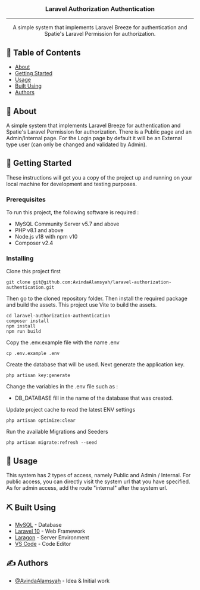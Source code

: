 <h3 align="center">Laravel Authorization Authentication</h3>

---

<p align="center">
    A simple system that implements Laravel Breeze for authentication and Spatie's Laravel Permission for authorization.
</p>

## 📝 Table of Contents

-   [About](#about)
-   [Getting Started](#getting_started)
-   [Usage](#usage)
-   [Built Using](#built_using)
-   [Authors](#authors)

## 🧐 About <a name = "about"></a>

A simple system that implements Laravel Breeze for authentication and Spatie's Laravel Permission for authorization. There is a Public page and an Admin/Internal page. For the Login page by default it will be an External type user (can only be changed and validated by Admin).

## 🏁 Getting Started <a name = "getting_started"></a>

These instructions will get you a copy of the project up and running on your local machine for development and testing purposes.

### Prerequisites

To run this project, the following software is required :

-   MySQL Community Server v5.7 and above
-   PHP v8.1 and above
-   Node.js v18 with npm v10
-   Composer v2.4

### Installing

Clone this project first

```
git clone git@github.com:AvindaAlamsyah/laravel-authorization-authentication.git
```

Then go to the cloned repository folder. Then install the required package and build the assets. This project use Vite to build the assets.

```
cd laravel-authorization-authentication
composer install
npm install
npm run build
```

Copy the .env.example file with the name .env

```
cp .env.example .env
```

Create the database that will be used. Next generate the application key.

```
php artisan key:generate
```

Change the variables in the .env file such as :

-   DB_DATABASE fill in the name of the database that was created.

Update project cache to read the latest ENV settings

```
php artisan optimize:clear
```

Run the available Migrations and Seeders

```
php artisan migrate:refresh --seed
```

## 🎈 Usage <a name="usage"></a>

This system has 2 types of access, namely Public and Admin / Internal. For public access, you can directly visit the system url that you have specified. As for admin access, add the route "internal" after the system url.

## ⛏️ Built Using <a name = "built_using"></a>

-   [MySQL](https://dev.mysql.com/downloads/mysql/) - Database
-   [Laravel 10](https://laravel.com/docs/10.x/releases) - Web Framework
-   [Laragon](https://laragon.org/index.html) - Server Environment
-   [VS Code](https://code.visualstudio.com/) - Code Editor

## ✍️ Authors <a name = "authors"></a>

-   [@AvindaAlamsyah](https://github.com/AvindaAlamsyah) - Idea & Initial work
